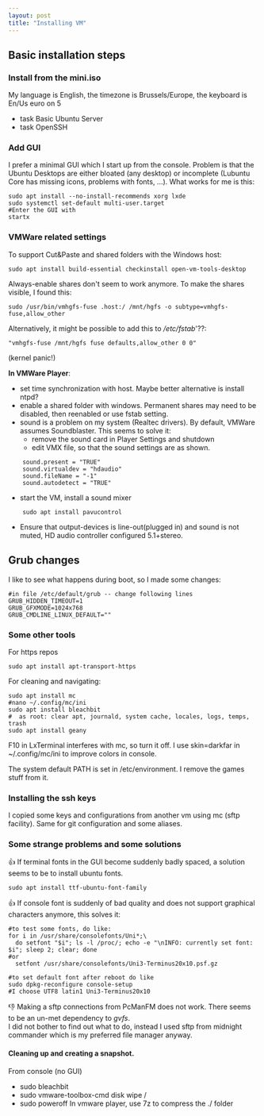 ```yaml
---
layout: post
title: "Installing VM"
---
```


## Basic installation steps

### Install from the mini.iso
My language is English, the timezone is Brussels/Europe, the keyboard is En/Us euro on 5

- task Basic Ubuntu Server
- task OpenSSH

### Add GUI

I prefer a minimal GUI which I start up from the console. Problem is that the Ubuntu Desktops are either bloated (any desktop) or incomplete (Lubuntu Core has missing icons, problems with fonts, ...). What works for me is this:

```
sudo apt install --no-install-recommends xorg lxde
sudo systemctl set-default multi-user.target
#Enter the GUI with
startx
```

### VMWare related settings

To support Cut&Paste and shared folders with the Windows host:

```
sudo apt install build-essential checkinstall open-vm-tools-desktop
```

Always-enable shares don't seem to work anymore. To make the shares visible, I found this:
```
sudo /usr/bin/vmhgfs-fuse .host:/ /mnt/hgfs -o subtype=vmhgfs-fuse,allow_other
```
Alternatively, it might be possible to add this to */etc/fstab*'??:
```
"vmhgfs-fuse /mnt/hgfs fuse defaults,allow_other 0 0"
```
(kernel panic!)


**In VMWare Player**:
- set time synchronization with host. Maybe better alternative is install ntpd?
- enable a shared folder with windows.  Permanent shares may need to be disabled, then reenabled or use fstab setting.
- sound is a problem on my system (Realtec drivers). By default, VMWare assumes Soundblaster. This seems to solve it: 
  - remove the sound card in Player Settings and shutdown
  - edit VMX file, so that the sound settings are as shown.
```
    sound.present = "TRUE"
    sound.virtualdev = "hdaudio"
    sound.fileName = "-1"
    sound.autodetect = "TRUE"
```
  - start the VM, install a sound mixer  
```
    sudo apt install pavucontrol
```
  - Ensure that output-devices is line-out(plugged in) and sound is not muted, HD audio controller configured 5.1+stereo.

## Grub changes
I like to see what happens during boot, so I made some changes:
```
#in file /etc/default/grub -- change following lines
GRUB_HIDDEN_TIMEOUT=1
GRUB_GFXMODE=1024x768
GRUB_CMDLINE_LINUX_DEFAULT=""
```


### Some other tools

For https repos
```
sudo apt install apt-transport-https
```

For cleaning and navigating:
```
sudo apt install mc
#nano ~/.config/mc/ini  
sudo apt install bleachbit
#  as root: clear apt, journald, system cache, locales, logs, temps, trash
sudo apt install geany 
```
F10 in LxTerminal interferes with mc, so turn it off.
I use skin=darkfar in ~/.config/mc/ini to improve colors in console.

The system default PATH is set in /etc/environment. I remove the games stuff from it.



### Installing the ssh keys

I copied some keys and configurations from another vm using mc (sftp facility).
Same for git configuration and some aliases.

### Some strange problems and some solutions

:+1: If terminal fonts in the GUI become suddenly badly spaced, a solution seems to be to install ubuntu fonts.
```
sudo apt install ttf-ubuntu-font-family
```

:+1: If console font is suddenly of bad quality and does not support graphical characters anymore, this solves it:
```shell
#to test some fonts, do like:
for i in /usr/share/consolefonts/Uni*;\  
  do setfont "$i"; ls -l /proc/; echo -e "\nINFO: currently set font: $i"; sleep 2; clear; done
#or 
  setfont /usr/share/consolefonts/Uni3-Terminus20x10.psf.gz

#to set default font after reboot do like
sudo dpkg-reconfigure console-setup
#I choose UTF8 latin1 Uni3-Terminus20x10
```

:-1: Making a sftp connections from PcManFM does not work. There seems to be an un-met dependency to *gvfs*.  
I did not bother to find out what to do, instead I used sftp from midnight commander which is my preferred file manager anyway.


#### Cleaning up and creating a snapshot.

From console (no GUI)
- sudo bleachbit
- sudo vmware-toolbox-cmd disk wipe /
- sudo poweroff
In vmware player, use 7z to compress the ./<VM> folder


